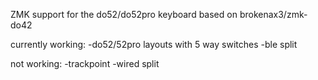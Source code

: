 ZMK support for the do52/do52pro keyboard based on brokenax3/zmk-do42

currently working: 
-do52/52pro layouts with 5 way switches
-ble split

not working:
-trackpoint
-wired split
